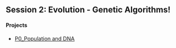 ## Session 2: Evolution - Genetic Algorithms!

#### Projects

- [P0_Population and DNA](./P0_Population_DNA)
<!-- - [P1_Binary Search Tree](./P1_BinarySearchTree)
- [P2_Breadth First Search - Traversal](./P2_BFS_a_Traversal)
- [P3_Breadth First Search - Shortest Path](./P3_BFS_b_Shortest_Path)
- [P4_Breadth First Search on a Grid](./P4_BFS_c_Grid_viz)
- [P5_Depth First Search Traversal](./P5_DFS_a_Traversal)
- [P6_Maze Generation DFS](./P6_DFS_b_Maze_Generation)
- [P7_Dijkstra's Shortest Path](./P7_Dijkstra_Shortest_Path)
- [P8_Animal Guessr](./P8_Animal_Guessr)
- [P9_Greedy Travelling Salesperson](./P9_Greedy_Salesperson) -->
